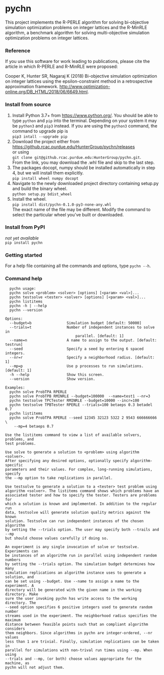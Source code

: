 # pychn

This project implements the R-PERLE algorithm for solving bi-objective simulation optimization problems on integer lattices and the R-MinRLE algorithm, a benchmark algorithm for solving multi-objective simulation optimization problems on integer lattices.

### Reference
If you use this software for work leading to publications, please cite the article in which R-PERLE and R-MinRLE were proposed:

Cooper K, Hunter SR, Nagaraj K (2018) Bi-objective simulation optimization on integer lattices using the epsilon-constraint method in a retrospective approximation framework. http://www.optimization-online.org/DB_HTML/2018/06/6649.html.

### Install from source
1. Install Python 3.7+ from https://www.python.org/. You should be able to type `python` and `pip` into the terminal. Depending on your system it may be `python3` and `pip3` instead.  If you are using the `python3` command, the command to upgrade pip is  
`pip3 intall --upgrade pip`  
1. Download the project either from  
https://github.rcac.purdue.edu/HunterGroup/pychn/releases   
or using  
`git clone git@github.rcac.purdue.edu:HunterGroup/pychn.git`.  
From the link, you may download the .whl file and skip to the last step.  
1. The packages docopt, numpy should be installed automatically in step 4, but we will install them explicitly.   
`pip install wheel numpy docopt`  
1. Navigate to the newly downloaded project directory containing setup.py and build the binary wheel.  
`python setup.py bdist_wheel`
1. Install the wheel.  
`pip install dist/pychn-0.1.0-py3-none-any.whl`  
The exact name of the file may be different. Modify the command to select the particular wheel you've built or downloaded.

### Install from PyPI
*not yet available*  
`pip install pychn`

### Getting started
For a help file containing all the commands and options, type `pychn --h`.

### Command help
```
  pychn usage:
  pychn solve <problem> <solver> [options] [<param> <val>]...
  pychn testsolve <tester> <solver> [options] [<param> <val>]...
  pychn listitems
  pychn -h | --help
  pychn --version

Options:
  --budget=b                Simulation budget [default: 50000]
  --trials=t                Number of independent instances to solve in
                                parallel. [default: 1]
  --name=n                  A name to assign to the output. [default: testrun]
  --seed                    Specify a seed by entering 6 spaced integers.
  --nr=r                    Specify a neighborhood radius. [default: 1]
  --mp=p                    Use p processes to run simulations. [default: 1]
  -h --help                 Show this screen.
  --version                 Show version.

Examples:
  pychn solve ProbTPA RPERLE
  pychn solve ProbTPB RMINRLE --budget=100000  --name=test1 --nr=3
  pychn testsolve TPCTester RMINRLE --budget=10000 --incr=100
  pychn testsolve TPBTester RPERLE --trials=100 betaeps 0.3 betadel 0.7
  pychn listitems
  pychn solve ProbTPA RPERLE --seed 12345 32123 5322 2 9543 666666666 \
    --mp=4 betaeps 0.7

Use the listitems command to view a list of available solvers, problems, and
test problems.

Use solve to generate a solution to <problem> using algorithm <solver>.
After specifying any desired options, optionally specify algorithm-specific
parameters and their values. For complex, long-running simulations, specify
the --mp option to take replications in parallel.

Use testsolve to generate a solution to a <tester> test problem using
algorithm <solver>. The listitems command shows which problems have an
associated tester and how to specify the tester. Testers are problems for
which a solution is known and implemented. In addition to the regular run
data, testsolve will generate solution quality metrics against the known
solution. Testsolve can run independent instances of the chosen algorithm
by setting the --trials option. The user may specify both --trails and --mp
but should choose values carefully if doing so.

An experiment is any single invocation of solve or testsolve. Experiments can
be instances of an algorithm run in parallel using independent random numbers
by setting the --trials option. The simulation budget determines how many
simulation replications an algorithm instance uses to generate a solution, and
can be set using --budget. Use --name to assign a name to the experiment. A
directory will be generated with the given name in the working directory. Make
sure the user invoking pychn has write access to the working directory. The
--seed option specifies 6 positive integers used to generate random number
streams used in the experiment. The neighborhood radius specifies the maximum
distance between feasible points such that an compliant algorithm considers
them neighbors. Since algorithms in pychn are integer-ordered, --nr values
less than 1 are trivial. Finally, simulation replications can be taken in
parallel for simulations with non-trival run times using --mp. When using
--trials and --mp, (or both) choose values appropriate for the machine, as
pychn will not adjust them.
```
